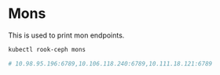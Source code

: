 # Mons

This is used to print mon endpoints.

```bash
kubectl rook-ceph mons

# 10.98.95.196:6789,10.106.118.240:6789,10.111.18.121:6789
```
